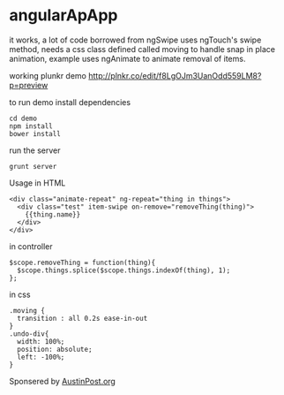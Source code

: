 angularApApp
============

it works, a lot of code borrowed from ngSwipe
uses ngTouch's swipe method,
needs a css class defined called moving to handle snap in place animation,
example uses ngAnimate to animate removal of items.

working plunkr demo
http://plnkr.co/edit/f8LgOJm3UanOdd559LM8?p=preview

to run demo install dependencies
```
cd demo
npm install
bower install
```
run the server
```
grunt server
```

Usage
in HTML
```
<div class="animate-repeat" ng-repeat="thing in things">
  <div class="test" item-swipe on-remove="removeThing(thing)">
    {{thing.name}}
  </div>
</div>
```

in controller
```
$scope.removeThing = function(thing){
  $scope.things.splice($scope.things.indexOf(thing), 1);
};
```

in css

```
.moving {
  transition : all 0.2s ease-in-out
}
.undo-div{
  width: 100%;
  position: absolute;
  left: -100%;
}
```

Sponsered by <a href="www.austinpost.org">AustinPost.org</a>
